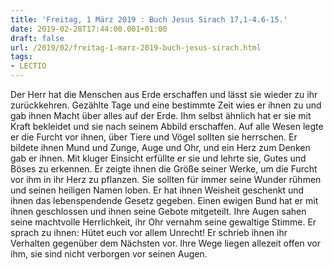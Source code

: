 ```yaml
---
title: 'Freitag, 1 März 2019 : Buch Jesus Sirach 17,1-4.6-15.'
date: 2019-02-28T17:44:00.001+01:00
draft: false
url: /2019/02/freitag-1-marz-2019-buch-jesus-sirach.html
tags: 
- LECTIO
---
```


Der Herr hat die Menschen aus Erde erschaffen und lässt sie wieder zu ihr zurückkehren. Gezählte Tage und eine bestimmte Zeit wies er ihnen zu und gab ihnen Macht über alles auf der Erde. Ihm selbst ähnlich hat er sie mit Kraft bekleidet und sie nach seinem Abbild erschaffen. Auf alle Wesen legte er die Furcht vor ihnen, über Tiere und Vögel sollten sie herrschen. Er bildete ihnen Mund und Zunge, Auge und Ohr, und ein Herz zum Denken gab er ihnen. Mit kluger Einsicht erfüllte er sie und lehrte sie, Gutes und Böses zu erkennen. Er zeigte ihnen die Größe seiner Werke, um die Furcht vor ihm in ihr Herz zu pflanzen. Sie sollten für immer seine Wunder rühmen und seinen heiligen Namen loben. Er hat ihnen Weisheit geschenkt und ihnen das lebenspendende Gesetz gegeben. Einen ewigen Bund hat er mit ihnen geschlossen und ihnen seine Gebote mitgeteilt. Ihre Augen sahen seine machtvolle Herrlichkeit, ihr Ohr vernahm seine gewaltige Stimme. Er sprach zu ihnen: Hütet euch vor allem Unrecht! Er schrieb ihnen ihr Verhalten gegenüber dem Nächsten vor. Ihre Wege liegen allezeit offen vor ihm, sie sind nicht verborgen vor seinen Augen.